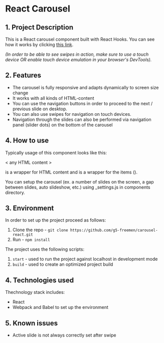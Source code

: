 # React Carousel

## 1. Project Description

This is a React carousel component built with React Hooks. You can see how it works by clicking [this link](https://g5-freemen.github.io/carousel-react/build/).

*(In order to be able to see swipes in action, make sure to use a touch device OR enable touch device emulation in 
your browser's DevTools).*

## 2. Features
* The carousel is fully responsive and adapts dynamically to screen size change
* It works with all kinds of HTML-content
* You can use the navigation buttons in order to proceed to the next / previous slide on desktop.
* You can also use swipes for navigation on touch devices.
* Navigation through the slides can also be performed via navigation panel (slider dots) on the bottom of the carousel

## 4. How to use

Typically usage of this component looks like this:

  <Carousel>
    <Item>
      < any HTML content >
    </Item>
  <Carousel>

<Item> is a wrapper for HTML content and <Carousel> is a wrapper for the items (<Item>).

You can setup the carousel (ex. a number of slides on the screen, a gap between slides, auto slideshow, etc.)
using _settings.js in components directory.  

## 3. Environment

In order to set up the project proceed as follows:
1. Clone the repo - `git clone https://github.com/g5-freemen/carousel-react.git`
1. Run - `npm install`
   
The project uses the following scripts:
1. `start` - used to run the project against localhost in development mode
1. `build` - used to create an optimized project build

## 4. Technologies used

Thechnology stack includes:

* React
* Webpack and Babel to set up the environment

## 5. Known issues
* Active slide is not always correctly set after swipe
